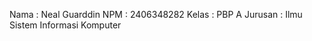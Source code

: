 Nama    : Neal Guarddin
NPM     : 2406348282
Kelas   : PBP A 
Jurusan : Ilmu Sistem Informasi Komputer